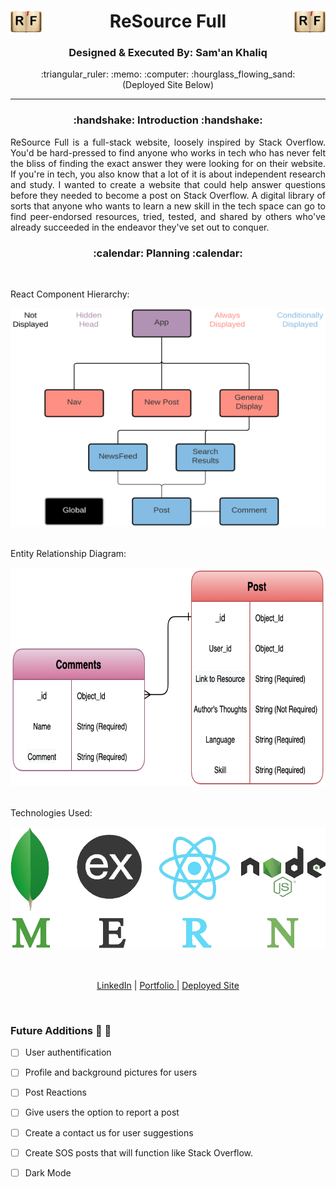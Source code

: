 <div align='center'>  <h1><img src='./client/public/images/logo.png' width='50px' align='left'/> ReSource Full <img src='./client/public/images/logo.png' width='50px' align='right'/></h1>
<h3><b>Designed & Executed By: Sam'an Khaliq</b></h3>
:triangular_ruler: :memo: :computer: :hourglass_flowing_sand:
<br>
  (Deployed Site Below)


---
<h3><b>:handshake: Introduction :handshake:</b></h3>
<p align='justify'>ReSource Full is a full-stack website, loosely inspired by Stack Overflow. You'd be hard-pressed to find anyone who works in tech who has never felt the bliss of finding the exact answer they were looking for on their website. If you're in tech, you also know that a lot of it is about independent research and study. I wanted to create a website that could help answer questions before they needed to become a post on Stack Overflow. A digital library of sorts that anyone who wants to learn a new skill in the tech space can go to find peer-endorsed resources, tried, tested, and shared by others who've already succeeded in the endeavor they've set out to conquer.</p>
<h3><b>:calendar: Planning :calendar:</b></h3>
<br>
<p align='left'>React Component Hierarchy:</p>
<img src='./client/public/images/RF-CHD.png' width='810px' height='350px'/>
<br>
<br>
<p align='left'>Entity Relationship Diagram:</p>
<img src='./client/public/images/RF-ERD.png' width='810px' height='350px'/>
<br>
<br>
<p align='left'>Technologies Used:</p>
<img src='./client/public/images/MERN.png' width='810px'/>
<br>
<br>
<br>

<a href='https://www.linkedin.com/in/saman-khaliq/' target='_blank'>LinkedIn</a> | <a href='https://www.samanhg.com/' target='_blank'>Portfolio
</a> | <a href='https://resource-full.herokuapp.com'>Deployed Site</a>
</div>
<br>

### Future Additions :thinking: :thought_balloon:

- [ ]  User authentification

- [ ]  Profile and background pictures for users

- [ ]  Post Reactions

- [ ]  Give users the option to report a post

- [ ]  Create a contact us for user suggestions

- [ ]  Create SOS posts that will function like Stack Overflow.

- [ ]  Dark Mode
